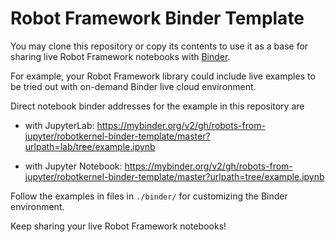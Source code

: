 # Robot Framework Binder Template

You may clone this repository or copy its contents to use it as a base for sharing live Robot Framework notebooks with [Binder](https://mybinder.org/).

For example, your Robot Framework library could include live examples to be tried out with on-demand Binder live cloud environment.

Direct notebook binder addresses for the example in this repository are

* with JupyterLab: https://mybinder.org/v2/gh/robots-from-jupyter/robotkernel-binder-template/master?urlpath=lab/tree/example.ipynb

* with Jupyter Notebook: https://mybinder.org/v2/gh/robots-from-jupyter/robotkernel-binder-template/master?urlpath=tree/example.ipynb

Follow the examples in files in `./binder/` for customizing the Binder environment.

Keep sharing your live Robot Framework notebooks!
